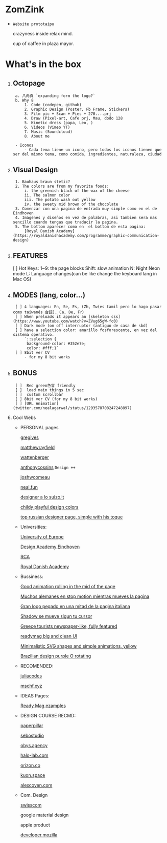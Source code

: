 # ZomZink
-
    `Website prototaipu`

    crazyness inside relax mind.

    cup of caffee in plaza mayor.


# What's in the box
1. Octopage  
    - 
        a. 八角頁 `expanding form the logo?`
        b. Why 8
            1. Code (codepen, github)
            2. Graphic Design (Poster, Fb Frame, Stickers)
            3. Film pic + Scan + Pies + 270....prj
            4. Draw (Pixel-art, Cafe prj, Mau, dodo 128
            5. Kinetic dress (papa, Leo, )
            6. Videos (Vimeo YT)
            7. Music (Soundcloud)
            8. About me

        - Iconos
            - Cada tema tiene un icono, pero todos los iconos tienen que ser del mismo tema, como comida, ingredientes, naturaleza, ciudad



2. Visual Design
    - 
        1. Bauhaus braun stetic?
        2. The colors are from my favorite foods:
            i. the greenish black of the wax of the cheese
            ii. The salmon color
            iii. The potato wash out yellow
            iv. the sweety mid brown of the chocolate
        3. Comenzar con una pagina de entrada muy simple como en el de Eindhoven
        4. Imagenes y diseños en vez de palabras, asi tambien sera mas sencillo cuando tengas que traducir la pagina.
        5. The bottom aparecer como en  el bottom de esta pagina: 
            [Royal Danish Academy](https://royaldanishacademy.com/programme/graphic-communication-design)

3. FEATURES
    -
    [ ] Hot Keys:
            1~9:    the page blocks
            Shift:  slow animation
            N:      Night Neon mode
            L:      Language changes(can be like change the keyboard lang in Mac OS)
            

3. MODES (lang, color...)
    - 
         
        [ ] 4 languages: En, Se, Es, (Zh, Tw(es tamil pero lo hago pasar como taiwanés 台語), Ca, De, Fr）
        [ ] When preloads it appears an [skeleton css](https://www.youtube.com/watch?v=ZVug65gW-fc0)
        [ ] Dark mode (on off interruptor (antiguo de casa de sbd)
        [ ] have a selection color: amarillo fosforescente, en vez del sistema operativo.   
            `::selection {
             background-color: #352e7e;
             color: #fff;}`   
        [ ] 8bit ver CV
            - for my 8 bit works


4. BONUS
    - 
        [ ]  Red green色盲 friendly
        [ ]  load main things in 5 sec
        [ ]  custom scrollbar
        [ ] 8bit ver CV (for my 8 bit works)
        [ ] [URL Animation](twitter.com/nealagarwal/status/1293578708247248897)
        



5. Cool Webs
    
    - PERSONAL pages

        [gregives](https://gregives.co.uk)

        [matthewrayfield](https://www.matthewrayfield.com)

        [wattenberger](https://wattenberger.com)

        [anthonycossins](https://anthonycossins.com) `Design ++`

        [joshwcomeau](https://joshwcomeau.com)

        [neal.fun](https://neal.fun)
        
        [designer a lo suizo.it](https://pierrebrunet.it)
        
        [childy playful design colors](https://isolationcreation.club/inspire/)
        
        [top russian designer page, simple with his toque](https://maximaksenov.com)

    - Universities:

        [University of Europe](https://www.ue-germany.com)

        [Design Academy Eindhoven](https://www.designacademy.nl)

        [RCA](https://www.rca.ac.uk)

        [Royal Danish Academy](https://royaldanishacademy.com/programme/graphic-communication-design)
        
    - Bussiness:
        
        [Good animation rolling in the mid of the page](https://impact.ideo.org)
        
        [Muchos alemanes en stop motion mientras mueves la pagina](https://spielzeit.jungesschauspielhaus.de)
        
        [Gran logo pegado en una mitad de la pagina italiana](https://from.cm)
        
        [Shadow se mueve sigun tu cursor](https://readymag.com/readymag/oracle-cards/)
        
        [Greece tourists newspaper-like, fully featured](https://chronakis.homeybee.gr)
        
        [readymag big and clean UI](https://readymag.com)
        
        [Minimalistic SVG shapes and simple animations, yellow](https://www.thegrammarof.com)
        
        [Brazilian design purple O rotating](https://bloomers.com.br)

    - RECOMENDED:

        [juliacodes](juliacodes.com)

        [mschf.xyz](mschf.xyz) 
        
    - IDEAS Pages:
    
        [Ready Mag ezamples](https://readymag.com/examples)

    - DESIGN COURSE RECMD:

        [paperpillar](youtube.com/redirect?event=video_description&redir_token=QUFFLUhqazhjb2RIZktJMG1JNTVzWW83dDV3bmg4Z0htUXxBQ3Jtc0tuaEhGdXdldUEtaG0tMkJzVjF3RmpRVEliUmw3Tzkzd3B2U0MtYzFhNGtmbnFUbTJ1YVJ1YWo4cTU2SHVnUUZKSU81NmxnVlVHeG1zUGpDME00elF6V29FeW8xaG0xOGR5WHp5Nm9ZY05Qb050Y1pLVQ&q=https%3A%2F%2Fpaperpillar.com%2F)

        [sebostudio](youtube.com/redirect?event=video_description&redir_token=QUFFLUhqbjZ1b3lBRVhXVHdhR2tzeHh2bWpaX0pXanRJZ3xBQ3Jtc0tuRnliaGlZS2E0TXp4Q05paVJKSk11aWh6MHRFWXlHTGRESmx4ZzdFWTk5UktXcV9iem1HeGdFUnFRODFYUlZReE1Dc01rWkxOalF4TTZjbXJSZmJhQXF5WURCMmZvell1VVVTQjJYdTBqcUZQZXcxWQ&q=https%3A%2F%2Fsebostudio.com%2F)

        [obys.agency](youtube.com/redirect?event=video_description&redir_token=QUFFLUhqbFR5M2lCUDVjUWpPQ2pxdGJ4NUxsaVVoY2xtUXxBQ3Jtc0ttcnBFTjl4SjFnTzZuWnBwNzlLUXVMNjBteW40T0FqZUZfbGVvM0tJdUpVdUNKWldsZ2ZNZVlPNFh5SVhoeEh3VnlZTzVPWkZrd1pod0JJNFZUUHhHUmtFbEFGSEpOUTlNb2ZZdjRtTmtnc3NUc1Rjaw&q=https%3A%2F%2Fobys.agency%2F)

        [halo-lab.com](youtube.com/redirect?event=video_description&redir_token=QUFFLUhqbTQxdnpHaVA2QXA5cWVLUEtGdk5Pb0hmUXBLZ3xBQ3Jtc0ttNVIyY2pCbFZzNzRXaFc2Vms0djNWTHdMbVpVbmMydzN1eGZyTEdCX0xqM0dnWHZlLTVCQm1vUm4yakYteExyd3NUZUNOMEQwWFRkbVpRZ1d1SXhPd044bDFINUZVVUprcEFLZTd2QVprYWRGa24xNA&q=https%3A%2F%2Fwww.halo-lab.com%2F)

        [orizon.co](youtube.com/redirect?event=video_description&redir_token=QUFFLUhqa0dZMGFnLWttczQ4UzVDSS04WE1pUkk3cFdud3xBQ3Jtc0trMEUyWmNtMkdLUkpWenc3TlpNLXRUenY2Yjg0SUFRcDBYQzRFZ0NOaXlMUTRzWmh2Y0Q3R0Zfb2J1aG1nOWVUU3MwNjFjWVUzRTJUVlBYaGxndmNkLUJKNFFNeDNSdjFXQjNzQkZMVmlNbFBXR19vRQ&q=https%3A%2F%2Fwww.orizon.co%2F)

        [kuon.space](youtube.com/redirect?event=video_description&redir_token=QUFFLUhqbExMQkRmM2dGNjJqbUktVjQ5SlVjbGhJYnF4Z3xBQ3Jtc0trNUhkQWpoLVhhNGctYmVVbk05a3d6bzd4dXZicnlXamtxSUdVWDYtd3Jub1NnUHlGT1RxSEJrVFd6YXpfcWFDdUxQb2JGcWM5Wi1iV1QweFNpZkY1YlVQajVmTjRtcE12ZFoxV3dwcTVXZ2hLUVZacw&q=https%3A%2F%2Fkuon.space%2F)

        [alexcoven.com](youtube.com/redirect?event=video_description&redir_token=QUFFLUhqbkN5UUpqTW43Q0hkRFM2M25oSEdvVFVHVUwtZ3xBQ3Jtc0trME9NNzliQjNmdEk2RlRGRWNMMmlzWkNtSWRwWTBoeDhaSTRoc0VhUG4wMTk2ckpHbWhOYXdPaFpGbHQ0MlhPSDRyR3YwMnE1YkRRRWx2TW1tby1xei0yTFBTNTVmZE1TdzlUZVR5Y2Z4VVNaZ29CZw&q=https%3A%2F%2Fwww.alexcoven.com%2F)

    - Com. Design 

        [swisscom](http://swisscom.ch/)

        google material design

        apple product

        [developer.mozilla](http://developer.mozilla.org/)
